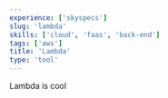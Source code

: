 ```yaml
---
experience: ['skyspecs']
slug: 'lambda'
skills: ['cloud', 'faas', 'back-end']
tags: ['aws']
title: 'Lambda'
type: 'tool'
---
```


Lambda is cool